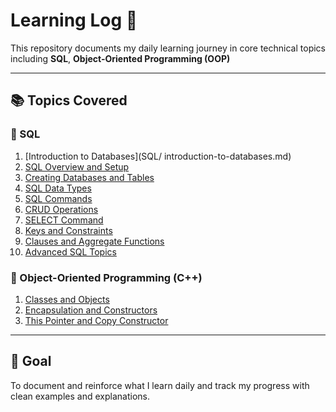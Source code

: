 # Learning Log 📘

This repository documents my daily learning journey in core technical topics including **SQL**, **Object-Oriented Programming (OOP)**

---

## 📚 Topics Covered

### 🔷 SQL
1. [Introduction to Databases](SQL/ introduction-to-databases.md)
2. [SQL Overview and Setup](SQL/02-sql-overview-and-setup.md)
3. [Creating Databases and Tables](SQL/03-creating-databases-and-tables.md)
4. [SQL Data Types](SQL/04-sql-datatypes.md)
5. [SQL Commands](SQL/05-sql-commands.md)
6. [CRUD Operations](SQL/06-crud-operations.md)
7. [SELECT Command](SQL/07-select-command.md)
8. [Keys and Constraints](SQL/08-keys-and-constraints.md)
9. [Clauses and Aggregate Functions](SQL/09-clauses-and-aggregate-functions.md)
10. [Advanced SQL Topics](SQL/10-advanced-topics.md)

### 🔶 Object-Oriented Programming (C++)
1. [Classes and Objects](oops/01-classes-and-objects.md)
2. [Encapsulation and Constructors](oops/02-encapsulation-and-constructors.md)
3. [This Pointer and Copy Constructor](oops/03-this-pointer-and-copy-constructor.md)


---

## 🎯 Goal

To document and reinforce what I learn daily and track my progress with clean examples and explanations.

